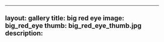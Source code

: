 
---
layout: gallery
title: big red eye
image: big_red_eye
thumb: big_red_eye_thumb.jpg
description:
---
    